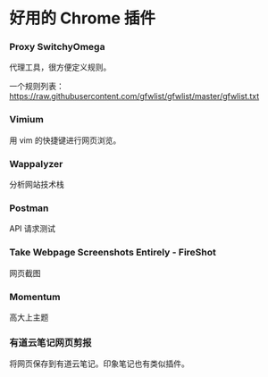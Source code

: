 # 好用的 Chrome 插件

### Proxy SwitchyOmega

代理工具，很方便定义规则。

一个规则列表：<https://raw.githubusercontent.com/gfwlist/gfwlist/master/gfwlist.txt>

### Vimium

用 vim 的快捷键进行网页浏览。

### Wappalyzer

分析网站技术栈

### Postman

API 请求测试

### Take Webpage Screenshots Entirely - FireShot

网页截图

### Momentum

高大上主题

### 有道云笔记网页剪报

将网页保存到有道云笔记。印象笔记也有类似插件。
